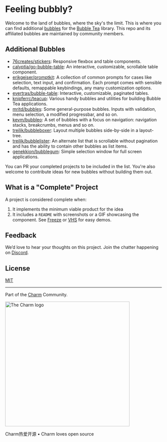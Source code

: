 # Feeling bubbly?

Welcome to the land of bubbles, where the sky's the limit. This is where you can
find additional [bubbles][bubbles] for the [Bubble Tea][bubbletea] library. This
repo and its affiliated bubbles are maintained by community members.

## Additional Bubbles

<!-- in alphabetical order by author -->

* [76creates/stickers](https://github.com/76creates/stickers): Responsive
  flexbox and table components.
* [calyptia/go-bubble-table](https://github.com/calyptia/go-bubble-table): An
  interactive, customizable, scrollable table component.
* [erikgeiser/promptkit](https://github.com/erikgeiser/promptkit): A collection
  of common prompts for cases like selection, text input, and confirmation.
  Each prompt comes with sensible defaults, remappable keybindings, any many
  customization options.
* [evertras/bubble-table](https://github.com/Evertras/bubble-table): Interactive,
  customizable, paginated tables.
* [knipferrc/teacup](https://github.com/knipferrc/teacup): Various handy
  bubbles and utilities for building Bubble Tea applications.
* [mritd/bubbles](https://github.com/mritd/bubbles): Some general-purpose
  bubbles. Inputs with validation, menu selection, a modified progressbar, and
  so on.
* [kevm/bubbleo](https://github.com/KevM/bubbleo): A set of bubbles with a
  focus on navigation: navigation stacks, breakcrumbs, menus and so on.
* [treilik/bubbleboxer](https://github.com/treilik/bubbleboxer): Layout
  multiple bubbles side-by-side in a layout-tree.
* [treilik/bubblelister](https://github.com/treilik/bubblelister): An alternate
  list that is scrollable without pagination and has the ability to contain
  other bubbles as list items.
* [genekkion/bubblegum](https://github.com/Genekkion/bubblegum): Simple selection
  window for full screen applications.

You can PR your completed projects to be included in the list. You're also
welcome to contribute ideas for new bubbles without building them out.

## What is a "Complete" Project

A project is considered complete when:
1. It implements the minimum viable product for the idea
2. It includes a `README` with screenshots or a GIF showcasing the
   component. See [Freeze][freeze] or [VHS][vhs] for easy demos.

## Feedback

We’d love to hear your thoughts on this project. Join the chatter happening on [Discord](https://charm.sh/chat).

## License

[MIT](https://github.com/charmbracelet/skate/raw/main/LICENSE)

***

Part of the [Charm](https://charm.sh) Community.

<a href="https://charm.sh/"><img alt="The Charm logo" src="https://stuff.charm.sh/charm-badge.jpg" width="400"></a>

Charm热爱开源 • Charm loves open source

[bubbles]: https://github.com/charmbracelet/bubbles
[bubbletea]: https://github.com/charmbracelet/bubbletea
[freeze]: https://github.com/charmbracelet/freeze
[vhs]: https://github.com/charmbracelet/vhs
